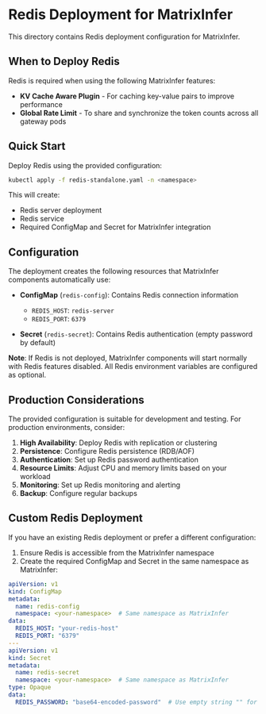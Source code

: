 # Redis Deployment for MatrixInfer

This directory contains Redis deployment configuration for MatrixInfer.

## When to Deploy Redis

Redis is required when using the following MatrixInfer features:
- **KV Cache Aware Plugin** - For caching key-value pairs to improve performance
- **Global Rate Limit** - To share and synchronize the token counts across all gateway pods

## Quick Start

Deploy Redis using the provided configuration:

```bash
kubectl apply -f redis-standalone.yaml -n <namespace>
```

This will create:
- Redis server deployment
- Redis service
- Required ConfigMap and Secret for MatrixInfer integration

## Configuration

The deployment creates the following resources that MatrixInfer components automatically use:

- **ConfigMap** (`redis-config`): Contains Redis connection information
  - `REDIS_HOST`: `redis-server`
  - `REDIS_PORT`: `6379`

- **Secret** (`redis-secret`): Contains Redis authentication (empty password by default)

**Note**: If Redis is not deployed, MatrixInfer components will start normally with Redis features disabled. All Redis environment variables are configured as optional.

## Production Considerations

The provided configuration is suitable for development and testing. For production environments, consider:

1. **High Availability**: Deploy Redis with replication or clustering
2. **Persistence**: Configure Redis persistence (RDB/AOF)
3. **Authentication**: Set up Redis password authentication
4. **Resource Limits**: Adjust CPU and memory limits based on your workload
5. **Monitoring**: Set up Redis monitoring and alerting
6. **Backup**: Configure regular backups

## Custom Redis Deployment

If you have an existing Redis deployment or prefer a different configuration:

1. Ensure Redis is accessible from the MatrixInfer namespace
2. Create the required ConfigMap and Secret in the same namespace as MatrixInfer:

```yaml
apiVersion: v1
kind: ConfigMap
metadata:
  name: redis-config
  namespace: <your-namespace>  # Same namespace as MatrixInfer
data:
  REDIS_HOST: "your-redis-host"
  REDIS_PORT: "6379"
---
apiVersion: v1
kind: Secret
metadata:
  name: redis-secret
  namespace: <your-namespace>  # Same namespace as MatrixInfer
type: Opaque
data:
  REDIS_PASSWORD: "base64-encoded-password"  # Use empty string "" for no password
```
